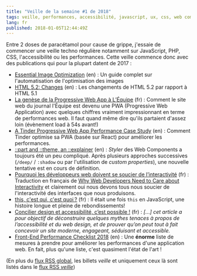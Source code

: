 ```yaml
---
title: "Veille de la semaine #1 de 2018"
tags: veille, performances, accessibilité, javascript, ux, css, web components, pwa, react, html5
lang: fr
published: 2018-01-05T12:44:49Z
---
```

Entre 2 doses de paracétamol pour cause de grippe, j'essaie de commencer une
veille techno régulière notamment sur JavaScript, PHP, CSS, l'accessibilité ou
les performances. Cette veille commence donc avec des publications qui pour la
plupart datent de 2017&nbsp;:

* [Essential Image Optimization](https://images.guide/) (en)&nbsp;: Un guide complet sur l'automatisation de l'optimisation des images
* [HTML 5.2: Changes](https://www.w3.org/TR/html52/changes.html#new-features) (en)&nbsp;: Les changements de HTML 5.2 par rapport à HTML 5.1
* [La genèse de la Progressive Web App à L’Équipe](https://medium.com/lequipe-tech/la-gen%C3%A8se-de-la-progressive-web-app-%C3%A0-l%C3%A9quipe-45bf9e35981a) (fr)&nbsp;: Comment le site web du journal l'Équipe est devenu une PWA (Progressive Web Application) avec quelques chiffres vraiment impressionnant en terme de performances web. Il faut quand même dire qu'ils partaient d'assez loin (évènement load à 54s avant!)
* [A Tinder Progressive Web App Performance Case Study](https://medium.com/@addyosmani/a-tinder-progressive-web-app-performance-case-study-78919d98ece0) (en)&nbsp;: Comment Tinder optimise sa PWA (basée sur React) pour améliorer les performances.
* [::part and ::theme, an ::explainer](https://meowni.ca/posts/part-theme-explainer/) (en)&nbsp;: *Styler* des Web Components a toujours été un peu compliqué. Après plusieurs approches successives (`/deep/` / `:shadow` ou par l'utilisation de *custom properties*), une nouvelle tentative est en cours de définition.
* [Pourquoi les développeurs web doivent se soucier de l’interactivité](https://frank.taillandier.me/2017/12/21/pourquoi-les-developpeurs-web-doivent-se-soucier-de-l-interactivite/) (fr)&nbsp;: Traduction en français de [Why Web Developers Need to Care about Interactivity](https://philipwalton.com/articles/why-web-developers-need-to-care-about-interactivity/) et clairement oui nous devons tous nous soucier de l'interactivité des interfaces que nous produisons.
* [this, c'est qui, c'est quoi ?](http://byteclub.fr/blog/this.html) (fr)&nbsp;: Il était une fois `this` en JavaScript, une histoire longue et pleine de rebondissements!
* [Concilier design et accessibilité, c’est possible !](https://access42.net/concilier-design-accessibilite) (fr)&nbsp;: *[...] cet article a pour objectif de déconstruire quelques mythes tenaces à propos de l’accessibilité et du web design, et de prouver qu’on peut tout à fait concevoir un site moderne, engageant, séduisant et accessible.*
* [Front-End Performance Checklist 2018](https://www.smashingmagazine.com/2018/01/front-end-performance-checklist-2018-pdf-pages/) (en)&nbsp;: Une **énorme** liste de mesures à prendre pour améliorer les performances d'une application web. En fait, plus qu'une liste, c'est quasiment l'état de l'art !

(En plus du [flux RSS global](/rss.xml), les billets *veille*
et uniquement ceux là sont listés dans le [flux RSS *veille*](/rss/veille.xml))
